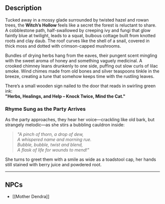 ## Description
Tucked away in a mossy glade surrounded by twisted hazel and rowan trees, the **Witch’s Hollow** feels like a secret the forest is reluctant to share. A cobblestone path, half-swallowed by creeping ivy and fungi that glow faintly blue at twilight, leads to a squat, bulbous cottage built from knotted roots and clay daub. The roof curves like the shell of a snail, covered in thick moss and dotted with crimson-capped mushrooms.

Bundles of drying herbs hang from the eaves, their pungent scent mingling with the sweet aroma of honey and something vaguely medicinal. A crooked chimney leans drunkenly to one side, puffing out slow curls of lilac smoke. Wind chimes made from old bones and silver teaspoons tinkle in the breeze, creating a tune that somehow keeps time with the rustling leaves.

There’s a small wooden sign nailed to the door that reads in swirling green ink:  
**"Herbs, Healings, and Help – Knock Twice, Mind the Cat."**
### Rhyme Sung as the Party Arrives

As the party approaches, they hear her voice—crackling like old bark, but strangely melodic—as she stirs a bubbling cauldron inside:

> _"A pinch of thorn, a drop of dew,_  
> _A whispered name and morning rue._  
> _Bubble, bubble, twist and blend,_  
> _A flask of life for wounds to mend!"_

She turns to greet them with a smile as wide as a toadstool cap, her hands still stained with berry juice and powdered root.

---
## NPCs
- [[Mother Dendra]]

